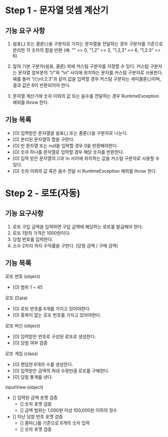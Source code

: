 # Step 1 - 문자열 덧셈 계산기

## 기능 요구 사항

1. 쉼표(,) 또는 콜론(:)을 구분자로 가지는 문자열을 전달하는 경우 구분자를 기준으로 분리한 각 숫자의 합을 반환 (예: “” => 0, "1,2" => 3, "1,2,3" => 6, “1,2:3” => 6)

2. 앞의 기본 구분자(쉼표, 콜론) 외에 커스텀 구분자를 지정할 수 있다. 커스텀 구분자는 문자열 앞부분의 “//”와 “\n” 사이에 위치하는 문자를 커스텀 구분자로 사용한다.
   예를 들어 “//;\n1;2;3”과 같이 값을 입력할 경우 커스텀 구분자는 세미콜론(;)이며, 결과 값은 6이 반환되어야 한다.

3. 문자열 계산기에 숫자 이외의 값 또는 음수를 전달하는 경우 RuntimeException 예외를 throw 한다.

## 기능 목록

- [O] 입력받은 문자열을 쉼표(,) 또는 콜론(:)을 구분자로 나눈다.
- [O] 분리된 문자열의 합을 구한다.
- [O] 빈 문자열 또는 null을 입력할 경우 0을 반환해야한다.
- [O] 숫자 하나를 문자열로 입력할 경우 해당 숫자를 반환한다.
- [O] 입력 받은 문자열의 //과 \n 사이에 위치하는 값을 커스텀 구분자로 사용할 수 있다.
- [O] 숫자 이외의 값 혹은 음수 전달 시 RuntimeException 예외를 throw 한다.

# Step 2 - 로또(자동)

## 기능 요구사항

1. 로또 구입 금액을 입력하면 구입 금액에 해당하는 로또를 발급해야 한다.
2. 로또 1장의 가격은 1000원이다.
3. 당첨 번호를 입력한다.
4. 소수 2자리 까지 수익률을 구한다. (당첨 금액 / 구매 금액)

## 기능 목록

로또 번호 (object)
- [O] 범위 1 ~ 45

로또 (Data)
- [O] 로또 번호를 6개를 가지고 있어야한다.
- [O] 중복이 없는 로또 번호를 가지고 있어야한다.

로또 머신 (object)
- [O] 입력받은 번호로 구성된 로또로 생성한다.
- [O] 당첨 여부 검증

로또 게임 (class)
- [O] 랜덤한 6개의 수를 생성한다.
- [O] 입력받은 금액의 최대 수량만큼 로또를 구해한다.
- [O] 당첨 통계를 낸다.

inputView (object)
- [] 입력된 금액 포멧 검증
  - [] 숫자 포멧 검증
  - [] 금액 범위는 1,000원 이상 100,000원 이하의 정수
- [] 지난 당첨 번호 포멧 검증
  - [] 콤마(,)를 기준으로 6개의 숫자 입력
  - [] 숫자 포멧 검증
